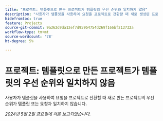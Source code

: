 ```yaml
---
title: "프로젝트: 템플릿으로 만든 프로젝트가 템플릿의 우선 순위와 일치하지 않음"
description: "사용자가 템플릿을 사용하여 요청을 프로젝트로 전환할 때 새로 생성된 프로젝트의 우선 순위가 템플릿 또는 요청과 일치하지 않습니다."
hidefromtoc: true
feature: Projects
source-git-commit: 9a362d9da12ef7d95954754d269f166bf213732a
workflow-type: tm+mt
source-wordcount: '78'
ht-degree: 5%

---
```



# 프로젝트: 템플릿으로 만든 프로젝트가 템플릿의 우선 순위와 일치하지 않음

사용자가 템플릿을 사용하여 요청을 프로젝트로 전환할 때 새로 만든 프로젝트의 우선 순위가 템플릿 또는 요청과 일치하지 않습니다.

_2024년 5월 2일 금요일에 처음 보고되었습니다._


